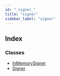 ```yaml
---
id: "_signer_"
title: "signer"
sidebar_label: "signer"
---
```


## Index

### Classes

* [InMemorySigner](../classes/_signer_.inmemorysigner.md)
* [Signer](../classes/_signer_.signer.md)
